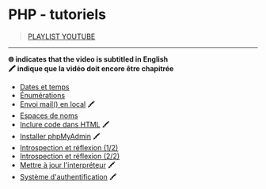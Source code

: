 # PHP - tutoriels

> [PLAYLIST YOUTUBE](https://www.youtube.com/playlist?list=PLrSOXFDHBtfEgg_cDMFLWj3hmdG9_2MR2)

---

**🌐 indicates that the video is subtitled in English**<br>
**🖍 indique que la vidéo doit encore être chapitrée**

+ [Dates et temps](https://www.youtube.com/watch?v=DsxEDTF66TY)
+ [Énumérations](https://www.youtube.com/watch?v=_DqoawWIN8w)
+ [Envoi mail() en local](https://www.youtube.com/watch?v=Fywr8gIVdLY) 🖍
+ [Espaces de noms](https://www.youtube.com/watch?v=K1Q4ZkJUfEg)
+ [Inclure code dans HTML](https://www.youtube.com/watch?v=n6nid7YgvxI) 🖍
+ [Installer phpMyAdmin](https://www.youtube.com/watch?v=S0mR_Gl7Rg4) 🖍
+ [Introspection et réflexion (1/2)](https://www.youtube.com/watch?v=DWLynPX8yiM)
+ [Introspection et réflexion (2/2)](https://www.youtube.com/watch?v=ShCuryJFUPs)
+ [Mettre à jour l'interpréteur](https://www.youtube.com/watch?v=wPFqy_QvWjs) 🖍
+ [Système d'authentification](https://www.youtube.com/watch?v=u5HqEgBxtss) 🖍
